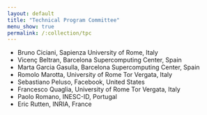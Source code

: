 ```yaml
---
layout: default
title: "Technical Program Committee"
menu_show: true
permalink: /:collection/tpc
---
```


* Bruno Ciciani, Sapienza University of Rome, Italy
* Vicen&ccedil; Beltran, Barcelona Supercomputing Center, Spain
* Marta Garcia Gasulla, Barcelona Supercomputing Center, Spain
* Romolo Marotta, University of Rome Tor Vergata, Italy
* Sebastiano Peluso, Facebook, United States
* Francesco Quaglia, University of Rome Tor Vergata, Italy
* Paolo Romano, INESC-ID, Portugal
* Eric Rutten, INRIA, France
